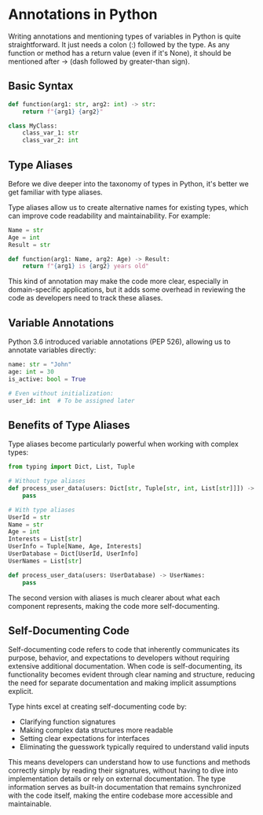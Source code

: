 # Annotations in Python

Writing annotations and mentioning types of variables in Python is quite straightforward. It just needs a colon (:) followed by the type. As any function or method has a return value (even if it's None), it should be mentioned after -> (dash followed by greater-than sign).

## Basic Syntax

```python
def function(arg1: str, arg2: int) -> str:
    return f"{arg1} {arg2}"

class MyClass:
    class_var_1: str
    class_var_2: int
```

## Type Aliases

Before we dive deeper into the taxonomy of types in Python, it's better we get familiar with type aliases.

Type aliases allow us to create alternative names for existing types, which can improve code readability and maintainability. For example:

```python
Name = str
Age = int
Result = str

def function(arg1: Name, arg2: Age) -> Result:
    return f"{arg1} is {arg2} years old"
```

This kind of annotation may make the code more clear, especially in domain-specific applications, but it adds some overhead in reviewing the code as developers need to track these aliases.

## Variable Annotations

Python 3.6 introduced variable annotations (PEP 526), allowing us to annotate variables directly:

```python
name: str = "John"
age: int = 30
is_active: bool = True

# Even without initialization:
user_id: int  # To be assigned later
```

## Benefits of Type Aliases

Type aliases become particularly powerful when working with complex types:

```python
from typing import Dict, List, Tuple

# Without type aliases
def process_user_data(users: Dict[str, Tuple[str, int, List[str]]]) -> List[str]:
    pass

# With type aliases
UserId = str
Name = str
Age = int
Interests = List[str]
UserInfo = Tuple[Name, Age, Interests]
UserDatabase = Dict[UserId, UserInfo]
UserNames = List[str]

def process_user_data(users: UserDatabase) -> UserNames:
    pass
```

The second version with aliases is much clearer about what each component represents, making the code more self-documenting.

## Self-Documenting Code

Self-documenting code refers to code that inherently communicates its purpose, behavior, and expectations to developers without requiring extensive additional documentation. When code is self-documenting, its functionality becomes evident through clear naming and structure, reducing the need for separate documentation and making implicit assumptions explicit.

Type hints excel at creating self-documenting code by:
- Clarifying function signatures
- Making complex data structures more readable
- Setting clear expectations for interfaces
- Eliminating the guesswork typically required to understand valid inputs

This means developers can understand how to use functions and methods correctly simply by reading their signatures, without having to dive into implementation details or rely on external documentation. The type information serves as built-in documentation that remains synchronized with the code itself, making the entire codebase more accessible and maintainable.
